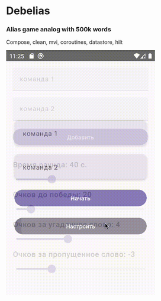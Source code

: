 # Debelias
### Alias game analog with 500k words

Compose, clean, mvi, coroutines, datastore, hilt

![Exmample](example.gif)